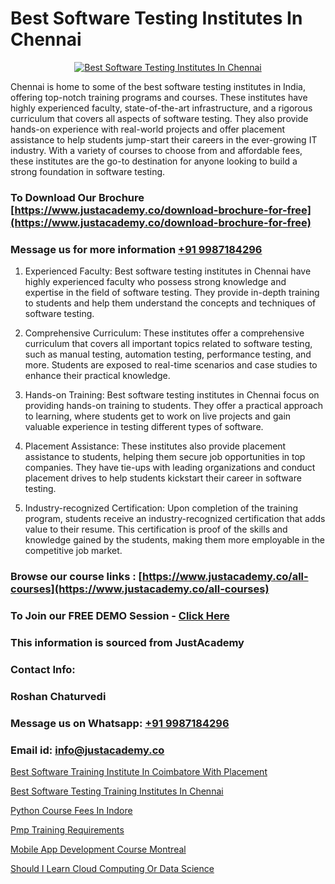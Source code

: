 # Best Software Testing Institutes In Chennai

<p align="center">
  <a href="https://justacademy.co/program-detail/software-testing">
    <img src="https://justacademy.co/storage2/program_images/1704700438.webp" alt="Best Software Testing Institutes In Chennai">
  </a>
</p>


Chennai is home to some of the best software testing institutes in India, offering top-notch training programs and courses. These institutes have highly experienced faculty, state-of-the-art infrastructure, and a rigorous curriculum that covers all aspects of software testing. They also provide hands-on experience with real-world projects and offer placement assistance to help students jump-start their careers in the ever-growing IT industry. With a variety of courses to choose from and affordable fees, these institutes are the go-to destination for anyone looking to build a strong foundation in software testing.
### To Download Our Brochure [https://www.justacademy.co/download-brochure-for-free](https://www.justacademy.co/download-brochure-for-free)
### Message us for more information [+91 9987184296](https://api.whatsapp.com/send?phone=919987184296)
1) Experienced Faculty: Best software testing institutes in Chennai have highly experienced faculty who possess strong knowledge and expertise in the field of software testing. They provide in-depth training to students and help them understand the concepts and techniques of software testing.

2) Comprehensive Curriculum: These institutes offer a comprehensive curriculum that covers all important topics related to software testing, such as manual testing, automation testing, performance testing, and more. Students are exposed to real-time scenarios and case studies to enhance their practical knowledge.

3) Hands-on Training: Best software testing institutes in Chennai focus on providing hands-on training to students. They offer a practical approach to learning, where students get to work on live projects and gain valuable experience in testing different types of software.

4) Placement Assistance: These institutes also provide placement assistance to students, helping them secure job opportunities in top companies. They have tie-ups with leading organizations and conduct placement drives to help students kickstart their career in software testing.

5) Industry-recognized Certification: Upon completion of the training program, students receive an industry-recognized certification that adds value to their resume. This certification is proof of the skills and knowledge gained by the students, making them more employable in the competitive job market.

### Browse our course links : [https://www.justacademy.co/all-courses](https://www.justacademy.co/all-courses) 
### To Join our FREE DEMO Session - [Click Here](https://www.justacademy.co/register-for-course-demo)


### This information is sourced from JustAcademy
### Contact Info:
### Roshan Chaturvedi
### Message us on Whatsapp: [+91 9987184296](https://api.whatsapp.com/send?phone=919987184296)
### Email id: [info@justacademy.co](mailto:info@justacademy.co)
                
[Best Software Training Institute In Coimbatore With Placement](https://www.linkedin.com/pulse/best-software-training-institute-coimbatore-placement-tzhtc?trackingId=RndLnOCcXzMgAfYQeVpFzA%3D%3D&lipi=urn%3Ali%3Apage%3Ad_flagship3_company_admin%3BH6KMNh6EQhC0bc0MnOGqbQ%3D%3D)

[Best Software Testing Training Institutes In Chennai](https://www.linkedin.com/pulse/best-software-testing-training-institutes-chennai-rxtqe?trackingId=6xED%2FSC4vxNthEngFxWQ0g%3D%3D&lipi=urn%3Ali%3Apage%3Ad_flagship3_company_admin%3BQ21fTVlsQ6eRatiOukp9mA%3D%3D)

[Python Course Fees In Indore](https://medium.com/@roneet705/python-course-fees-in-indore-98b01498a3a7)

[Pmp Training Requirements](https://medium.com/@mahi3106/pmp-training-requirements-3d43175e52e0)

[Mobile App Development Course Montreal](https://justacademyin.github.io/justacademy/mobile-app-development-course-montreal)

[Should I Learn Cloud Computing Or Data Science](https://justacademyin.github.io/justacademy/should-i-learn-cloud-computing-or-data-science)

